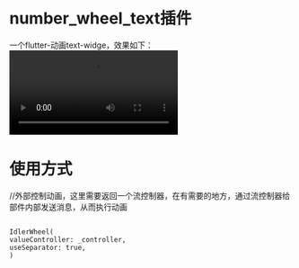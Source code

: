 # number_wheel_text插件
一个flutter-动画text-widge，效果如下：
![Watch the vide](https://user-images.githubusercontent.com/9814192/113866876-68b39480-97e0-11eb-95e6-09d672fbc564.mp4)

# 使用方式
//外部控制动画，这里需要返回一个流控制器，在有需要的地方，通过流控制器给部件内部发送消息，从而执行动画
```

IdlerWheel(
valueController: _controller,
useSeparator: true,
)

```
